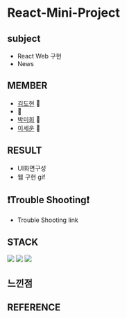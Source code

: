 # React-Mini-Project


## subject
* React Web 구현
* News

## MEMBER
* [김도현](https://github.com/주소) 🌷
* [](https://github.com/주소) 🌼
* [박미희](https://github.com/주소) 🌻
* [이세운](https://github.com/주소) 🌷

## RESULT
* UI화면구성
* 웹 구현 gif


## :exclamation:Trouble Shooting:exclamation:
* Trouble Shooting link


## STACK
<img src="https://img.shields.io/badge/HTML5-E34F26?style=flat-square&logo=HTML5&logoColor=white"/></a> 
<img src="https://img.shields.io/badge/CSS3-1572B6?style=flat-square&logo=CSS3&logoColor=white"/></a> 
<img src="https://img.shields.io/badge/JavaScript-F7DF1E?style=flat-square&logo=JavaScript&logoColor=white"/></a> 

## 느낀점

## REFERENCE

